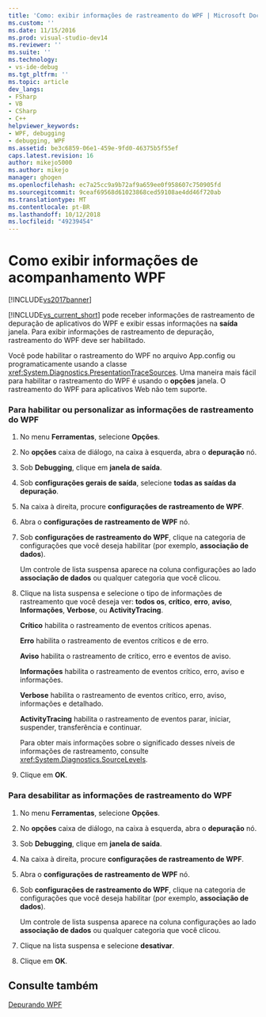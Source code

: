 ```yaml
---
title: 'Como: exibir informações de rastreamento do WPF | Microsoft Docs'
ms.custom: ''
ms.date: 11/15/2016
ms.prod: visual-studio-dev14
ms.reviewer: ''
ms.suite: ''
ms.technology:
- vs-ide-debug
ms.tgt_pltfrm: ''
ms.topic: article
dev_langs:
- FSharp
- VB
- CSharp
- C++
helpviewer_keywords:
- WPF, debugging
- debugging, WPF
ms.assetid: be3c6859-06e1-459e-9fd0-46375b5f55ef
caps.latest.revision: 16
author: mikejo5000
ms.author: mikejo
manager: ghogen
ms.openlocfilehash: ec7a25cc9a9b72af9a659ee0f958607c750905fd
ms.sourcegitcommit: 9ceaf69568d61023868ced59108ae4dd46f720ab
ms.translationtype: MT
ms.contentlocale: pt-BR
ms.lasthandoff: 10/12/2018
ms.locfileid: "49239454"
---
```

# <a name="how-to-display-wpf-trace-information"></a>Como exibir informações de acompanhamento WPF
[!INCLUDE[vs2017banner](../includes/vs2017banner.md)]

[!INCLUDE[vs_current_short](../includes/vs-current-short-md.md)] pode receber informações de rastreamento de depuração de aplicativos do WPF e exibir essas informações na **saída** janela. Para exibir informações de rastreamento de depuração, rastreamento do WPF deve ser habilitado.  
  
 Você pode habilitar o rastreamento do WPF no arquivo App.config ou programaticamente usando a classe <xref:System.Diagnostics.PresentationTraceSources>. Uma maneira mais fácil para habilitar o rastreamento do WPF é usando o **opções** janela. O rastreamento do WPF para aplicativos Web não tem suporte.  
  
### <a name="to-enable-or-customize-wpf-trace-information"></a>Para habilitar ou personalizar as informações de rastreamento do WPF  
  
1.  No menu **Ferramentas**, selecione **Opções**.  
  
2.  No **opções** caixa de diálogo, na caixa à esquerda, abra o **depuração** nó.  
  
3.  Sob **Debugging**, clique em **janela de saída**.  
  
4.  Sob **configurações gerais de saída**, selecione **todas as saídas da depuração**.  
  
5.  Na caixa à direita, procure **configurações de rastreamento de WPF**.  
  
6.  Abra o **configurações de rastreamento de WPF** nó.  
  
7.  Sob **configurações de rastreamento do WPF**, clique na categoria de configurações que você deseja habilitar (por exemplo, **associação de dados**).  
  
     Um controle de lista suspensa aparece na coluna configurações ao lado **associação de dados** ou qualquer categoria que você clicou.  
  
8.  Clique na lista suspensa e selecione o tipo de informações de rastreamento que você deseja ver: **todos os**, **crítico**, **erro**, **aviso**,  **Informações**, **Verbose**, ou **ActivityTracing**.  
  
     **Crítico** habilita o rastreamento de eventos críticos apenas.  
  
     **Erro** habilita o rastreamento de eventos críticos e de erro.  
  
     **Aviso** habilita o rastreamento de crítico, erro e eventos de aviso.  
  
     **Informações** habilita o rastreamento de eventos crítico, erro, aviso e informações.  
  
     **Verbose** habilita o rastreamento de eventos crítico, erro, aviso, informações e detalhado.  
  
     **ActivityTracing** habilita o rastreamento de eventos parar, iniciar, suspender, transferência e continuar.  
  
     Para obter mais informações sobre o significado desses níveis de informações de rastreamento, consulte <xref:System.Diagnostics.SourceLevels>.  
  
9. Clique em **OK**.  
  
### <a name="to-disable-wpf-trace-information"></a>Para desabilitar as informações de rastreamento do WPF  
  
1.  No menu **Ferramentas**, selecione **Opções**.  
  
2.  No **opções** caixa de diálogo, na caixa à esquerda, abra o **depuração** nó.  
  
3.  Sob **Debugging**, clique em **janela de saída**.  
  
4.  Na caixa à direita, procure **configurações de rastreamento de WPF**.  
  
5.  Abra o **configurações de rastreamento de WPF** nó.  
  
6.  Sob **configurações de rastreamento do WPF**, clique na categoria de configurações que você deseja habilitar (por exemplo, **associação de dados**).  
  
     Um controle de lista suspensa aparece na coluna configurações ao lado **associação de dados** ou qualquer categoria que você clicou.  
  
7.  Clique na lista suspensa e selecione **desativar**.  
  
8.  Clique em **OK**.  
  
## <a name="see-also"></a>Consulte também  
 [Depurando WPF](../debugger/debugging-wpf.md)



